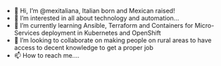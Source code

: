 - 👋 Hi, I’m @mexitaliana, Italian born and Mexican raised!
- 👀 I’m interested in all about technology and automation...
- 🌱 I’m currently learning Ansible, Terraform and Containers for Micro-Services deployment in Kubernetes and OpenShift
- 💞️ I’m looking to collaborate on making people on rural areas to have access to decent knowledge to get a proper job
- 📫 How to reach me....

<!---
mexitaliana/mexitaliana is a ✨ special ✨ repository because its `README.md` (this file) appears on your GitHub profile.
You can click the Preview link to take a look at your changes.
--->
